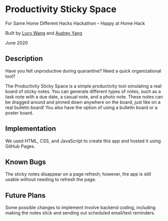# Productivity Sticky Space
For Same Home Different Hacks Hackathon – Happy at Home Hack

Built by [Lucy Wang](https://github.com/gujiguj) and [Audrey Yang](https://github.com/audrey-yang)

June 2020

## Description
Have you felt unproductive during quarantine? Need a quick organizational tool?

The Productivity Sticky Space is a simple productivity tool simulating a real board of sticky notes. You can generate different types of notes, such as a task note with a due date, a casual note, and a photo note. These notes can be dragged around and pinned down anywhere on the board, just like on a real bulletin board! You also have the option of using a bulletin board or a poster board.

## Implementation
We used HTML, CSS, and JavaScript to create this app and hosted it using GitHub Pages.

## Known Bugs
The sticky notes disappear on a page refresh; however, the app is still usable without needing to refresh the page.

## Future Plans
Some possible changes to implement involve backend coding, including making the notes stick and sending out scheduled email/text reminders.